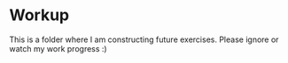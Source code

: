 # Workup

This is a folder where I am constructing future exercises. Please ignore or watch my work progress :)
